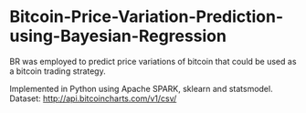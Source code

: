 # Bitcoin-Price-Variation-Prediction-using-Bayesian-Regression

BR was employed to predict price variations of bitcoin that could be used as a bitcoin trading strategy.

Implemented in Python using Apache SPARK, sklearn and statsmodel. Dataset: http://api.bitcoincharts.com/v1/csv/
